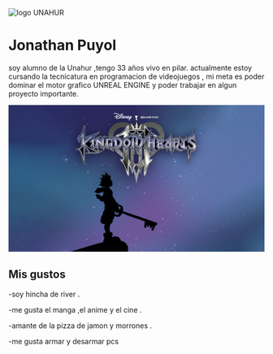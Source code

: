 ![logo UNAHUR](./assets/UNAHUR.png)

# Jonathan Puyol

soy alumno de la Unahur ,tengo 33 años vivo en pilar.
actualmente estoy cursando la tecnicatura en programacion de videojuegos , mi meta es poder dominar el motor grafico UNREAL ENGINE y poder trabajar en algun proyecto importante.

![kh](./assets/kh.jpg)

## Mis gustos

-soy hincha de river .

-me gusta el manga ,el anime y el cine .

-amante de la pizza de jamon y morrones .

-me gusta armar y desarmar pcs
